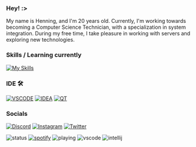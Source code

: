 ### Hey! :>
My name is Henning, and I'm 20 years old. Currently, I'm working towards becoming a Computer Science Technician, with a specialization in system integration. During my free time, I take pleasure in working with servers and exploring new technologies.


### Skills / Learning currently
[![My Skills](https://skillicons.dev/icons?i=cloudflare,workers,aws,azure,netlify,vercel,docker,java,cpp,python,html,css,php,mysql,mongodb,grafana&perline=10)](https://mutebefehl.de)

### IDE 🛠 
[![VSCODE](https://skillicons.dev/icons?i=vscode)](https://code.visualstudio.com/)
[![IDEA](https://skillicons.dev/icons?i=idea)](https://www.jetbrains.com/idea/)
[![QT](https://skillicons.dev/icons?i=qt)](https://www.qt.io/product)

### Socials
[![Discord](https://skillicons.dev/icons?i=discord)](https://discord.com/invite/3P4CZCmX)
[![Instagram](https://skillicons.dev/icons?i=instagram)](https://www.instagram.com/mutebefehl/)	
[![Twitter](https://skillicons.dev/icons?i=twitter)](https://twitter.com/MuteBefehl)

![status](https://api.statusbadges.me/badge/status/224270178836283392?simple=true)
[![spotify](https://api.statusbadges.me/badge/spotify/224270178836283392)](https://api.statusbadges.me/openspotify/224270178836283392)
![playing](https://api.statusbadges.me/badge/playing/224270178836283392)
![vscode](https://api.statusbadges.me/badge/vscode/224270178836283392)
![intellij](https://api.statusbadges.me/badge/intellij/224270178836283392)

